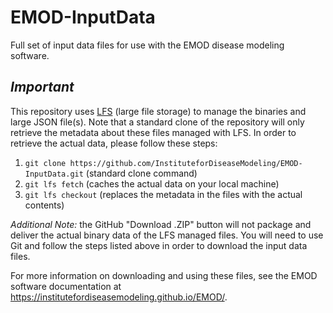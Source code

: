# EMOD-InputData
Full set of input data files for use with the EMOD disease modeling software. 

## *Important*
This repository uses [LFS](https://git-lfs.github.com/) (large file storage) to manage the binaries and large JSON file(s). Note that a standard clone of the repository will only retrieve the metadata about these files managed with LFS. In order to retrieve the actual data, please follow these steps:

1. `git clone https://github.com/InstituteforDiseaseModeling/EMOD-InputData.git` (standard clone command)
2. `git lfs fetch` (caches the actual data on your local machine)
3. `git lfs checkout` (replaces the metadata in the files with the actual contents)

*Additional Note:* the GitHub "Download .ZIP" button will not package and deliver the actual binary data of the LFS managed files. You will need to use Git and follow the steps listed above in order to download the input data files.

For more information on downloading and using these files, see the EMOD software documentation at https://institutefordiseasemodeling.github.io/EMOD/.

